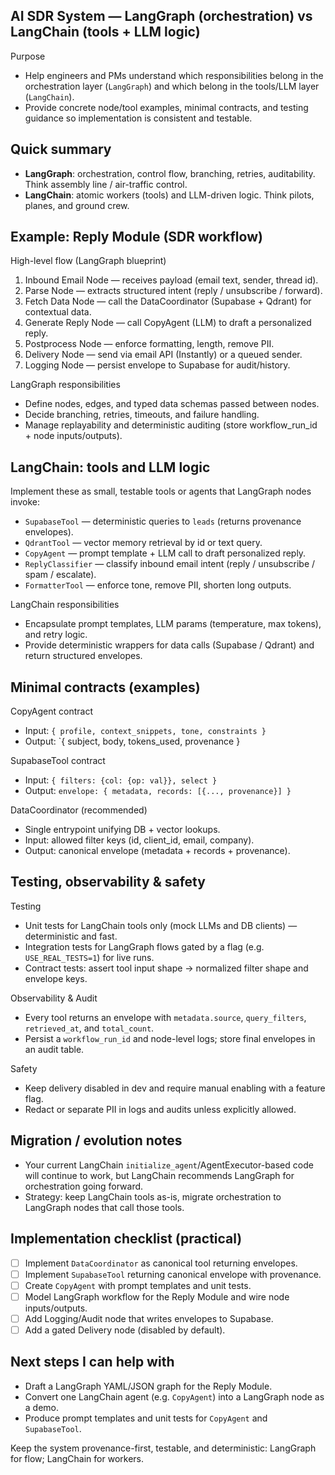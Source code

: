 ## AI SDR System — LangGraph (orchestration) vs LangChain (tools + LLM logic)

Purpose
- Help engineers and PMs understand which responsibilities belong in the orchestration layer (`LangGraph`) and which belong in the tools/LLM layer (`LangChain`).
- Provide concrete node/tool examples, minimal contracts, and testing guidance so implementation is consistent and testable.

## Quick summary
- **LangGraph**: orchestration, control flow, branching, retries, auditability. Think assembly line / air-traffic control.
- **LangChain**: atomic workers (tools) and LLM-driven logic. Think pilots, planes, and ground crew.

## Example: Reply Module (SDR workflow)

High-level flow (LangGraph blueprint)
1. Inbound Email Node — receives payload (email text, sender, thread id).
2. Parse Node — extracts structured intent (reply / unsubscribe / forward).
3. Fetch Data Node — call the DataCoordinator (Supabase + Qdrant) for contextual data.
4. Generate Reply Node — call CopyAgent (LLM) to draft a personalized reply.
5. Postprocess Node — enforce formatting, length, remove PII.
6. Delivery Node — send via email API (Instantly) or a queued sender.
7. Logging Node — persist envelope to Supabase for audit/history.

LangGraph responsibilities
- Define nodes, edges, and typed data schemas passed between nodes.
- Decide branching, retries, timeouts, and failure handling.
- Manage replayability and deterministic auditing (store workflow_run_id + node inputs/outputs).

## LangChain: tools and LLM logic

Implement these as small, testable tools or agents that LangGraph nodes invoke:

- `SupabaseTool` — deterministic queries to `leads` (returns provenance envelopes).
- `QdrantTool` — vector memory retrieval by id or text query.
- `CopyAgent` — prompt template + LLM call to draft personalized reply.
- `ReplyClassifier` — classify inbound email intent (reply / unsubscribe / spam / escalate).
- `FormatterTool` — enforce tone, remove PII, shorten long outputs.

LangChain responsibilities
- Encapsulate prompt templates, LLM params (temperature, max tokens), and retry logic.
- Provide deterministic wrappers for data calls (Supabase / Qdrant) and return structured envelopes.

## Minimal contracts (examples)

CopyAgent contract
- Input: `{ profile, context_snippets, tone, constraints }`
- Output: `{ subject, body, tokens_used, provenance }

SupabaseTool contract
- Input: `{ filters: {col: {op: val}}, select }`
- Output: `envelope: { metadata, records: [{..., provenance}] }`

DataCoordinator (recommended)
- Single entrypoint unifying DB + vector lookups.
- Input: allowed filter keys (id, client_id, email, company).
- Output: canonical envelope (metadata + records + provenance).

## Testing, observability & safety

Testing
- Unit tests for LangChain tools only (mock LLMs and DB clients) — deterministic and fast.
- Integration tests for LangGraph flows gated by a flag (e.g. `USE_REAL_TESTS=1`) for live runs.
- Contract tests: assert tool input shape -> normalized filter shape and envelope keys.

Observability & Audit
- Every tool returns an envelope with `metadata.source`, `query_filters`, `retrieved_at`, and `total_count`.
- Persist a `workflow_run_id` and node-level logs; store final envelopes in an audit table.

Safety
- Keep delivery disabled in dev and require manual enabling with a feature flag.
- Redact or separate PII in logs and audits unless explicitly allowed.

## Migration / evolution notes
- Your current LangChain `initialize_agent`/AgentExecutor-based code will continue to work, but LangChain recommends LangGraph for orchestration going forward.
- Strategy: keep LangChain tools as-is, migrate orchestration to LangGraph nodes that call those tools.

## Implementation checklist (practical)
- [ ] Implement `DataCoordinator` as canonical tool returning envelopes.
- [ ] Implement `SupabaseTool` returning canonical envelope with provenance.
- [ ] Create `CopyAgent` with prompt templates and unit tests.
- [ ] Model LangGraph workflow for the Reply Module and wire node inputs/outputs.
- [ ] Add Logging/Audit node that writes envelopes to Supabase.
- [ ] Add a gated Delivery node (disabled by default).

## Next steps I can help with
- Draft a LangGraph YAML/JSON graph for the Reply Module.
- Convert one LangChain agent (e.g. `CopyAgent`) into a LangGraph node as a demo.
- Produce prompt templates and unit tests for `CopyAgent` and `SupabaseTool`.

Keep the system provenance-first, testable, and deterministic: LangGraph for flow; LangChain for workers.
